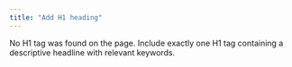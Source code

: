 ```yaml
---
title: "Add H1 heading"
---
```


No H1 tag was found on the page. Include exactly one H1 tag containing a descriptive headline with relevant keywords.
